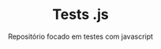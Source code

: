 <h1 align="center">Tests .js</h1>

<p align="center">
  Repositório focado em testes com javascript
</p>
